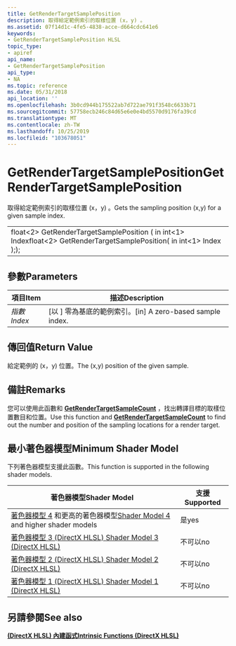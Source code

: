 ```yaml
---
title: GetRenderTargetSamplePosition
description: 取得給定範例索引的取樣位置 (x，y) 。
ms.assetid: 07f14d1c-4fe5-4838-acce-d664cdc641e6
keywords:
- GetRenderTargetSamplePosition HLSL
topic_type:
- apiref
api_name:
- GetRenderTargetSamplePosition
api_type:
- NA
ms.topic: reference
ms.date: 05/31/2018
api_location: ''
ms.openlocfilehash: 3b0cd944b175522ab7d722ae791f3548c6633b71
ms.sourcegitcommit: 57758ecb246c84d65e6e0e4bd5570d9176fa39cd
ms.translationtype: MT
ms.contentlocale: zh-TW
ms.lasthandoff: 10/25/2019
ms.locfileid: "103678051"
---
```

# <a name="getrendertargetsampleposition"></a><span data-ttu-id="fd5dc-104">GetRenderTargetSamplePosition</span><span class="sxs-lookup"><span data-stu-id="fd5dc-104">GetRenderTargetSamplePosition</span></span>

<span data-ttu-id="fd5dc-105">取得給定範例索引的取樣位置 (x，y) 。</span><span class="sxs-lookup"><span data-stu-id="fd5dc-105">Gets the sampling position (x,y) for a given sample index.</span></span>



|                                                                                  |
|----------------------------------------------------------------------------------|
| <span data-ttu-id="fd5dc-106">float<2> GetRenderTargetSamplePosition ( in int<1> Index</span><span class="sxs-lookup"><span data-stu-id="fd5dc-106">float<2> GetRenderTargetSamplePosition( in int<1> Index</span></span><br/><span data-ttu-id="fd5dc-107">);</span><span class="sxs-lookup"><span data-stu-id="fd5dc-107">);</span></span> |



 

## <a name="parameters"></a><span data-ttu-id="fd5dc-108">參數</span><span class="sxs-lookup"><span data-stu-id="fd5dc-108">Parameters</span></span>



| <span data-ttu-id="fd5dc-109">項目</span><span class="sxs-lookup"><span data-stu-id="fd5dc-109">Item</span></span>                                                                                       | <span data-ttu-id="fd5dc-110">描述</span><span class="sxs-lookup"><span data-stu-id="fd5dc-110">Description</span></span>                                  |
|--------------------------------------------------------------------------------------------|----------------------------------------------|
| <span data-ttu-id="fd5dc-111"><span id="Index"></span><span id="index"></span><span id="INDEX"></span>*指數*</span><span class="sxs-lookup"><span data-stu-id="fd5dc-111"><span id="Index"></span><span id="index"></span><span id="INDEX"></span>*Index*</span></span><br/> | <span data-ttu-id="fd5dc-112">\[以 \] 零為基底的範例索引。</span><span class="sxs-lookup"><span data-stu-id="fd5dc-112">\[in\] A zero-based sample index.</span></span><br/> |



 

## <a name="return-value"></a><span data-ttu-id="fd5dc-113">傳回值</span><span class="sxs-lookup"><span data-stu-id="fd5dc-113">Return Value</span></span>

<span data-ttu-id="fd5dc-114">給定範例的 (x，y) 位置。</span><span class="sxs-lookup"><span data-stu-id="fd5dc-114">The (x,y) position of the given sample.</span></span>

## <a name="remarks"></a><span data-ttu-id="fd5dc-115">備註</span><span class="sxs-lookup"><span data-stu-id="fd5dc-115">Remarks</span></span>

<span data-ttu-id="fd5dc-116">您可以使用此函數和 [**GetRenderTargetSampleCount**](dx-graphics-hlsl-getrendertargetsamplecount.md) ，找出轉譯目標的取樣位置數目和位置。</span><span class="sxs-lookup"><span data-stu-id="fd5dc-116">Use this function and [**GetRenderTargetSampleCount**](dx-graphics-hlsl-getrendertargetsamplecount.md) to find out the number and position of the sampling locations for a render target.</span></span>

## <a name="minimum-shader-model"></a><span data-ttu-id="fd5dc-117">最小著色器模型</span><span class="sxs-lookup"><span data-stu-id="fd5dc-117">Minimum Shader Model</span></span>

<span data-ttu-id="fd5dc-118">下列著色器模型支援此函數。</span><span class="sxs-lookup"><span data-stu-id="fd5dc-118">This function is supported in the following shader models.</span></span>



| <span data-ttu-id="fd5dc-119">著色器模型</span><span class="sxs-lookup"><span data-stu-id="fd5dc-119">Shader Model</span></span>                                                        | <span data-ttu-id="fd5dc-120">支援</span><span class="sxs-lookup"><span data-stu-id="fd5dc-120">Supported</span></span> |
|---------------------------------------------------------------------|-----------|
| <span data-ttu-id="fd5dc-121">[著色器模型 4](dx-graphics-hlsl-sm4.md) 和更高的著色器模型</span><span class="sxs-lookup"><span data-stu-id="fd5dc-121">[Shader Model 4](dx-graphics-hlsl-sm4.md) and higher shader models</span></span> | <span data-ttu-id="fd5dc-122">是</span><span class="sxs-lookup"><span data-stu-id="fd5dc-122">yes</span></span>       |
| [<span data-ttu-id="fd5dc-123">著色器模型 3 (DirectX HLSL) </span><span class="sxs-lookup"><span data-stu-id="fd5dc-123">Shader Model 3 (DirectX HLSL)</span></span>](dx-graphics-hlsl-sm3.md)           | <span data-ttu-id="fd5dc-124">不可以</span><span class="sxs-lookup"><span data-stu-id="fd5dc-124">no</span></span>        |
| [<span data-ttu-id="fd5dc-125">著色器模型 2 (DirectX HLSL) </span><span class="sxs-lookup"><span data-stu-id="fd5dc-125">Shader Model 2 (DirectX HLSL)</span></span>](dx-graphics-hlsl-sm2.md)           | <span data-ttu-id="fd5dc-126">不可以</span><span class="sxs-lookup"><span data-stu-id="fd5dc-126">no</span></span>        |
| [<span data-ttu-id="fd5dc-127">著色器模型 1 (DirectX HLSL) </span><span class="sxs-lookup"><span data-stu-id="fd5dc-127">Shader Model 1 (DirectX HLSL)</span></span>](dx-graphics-hlsl-sm1.md)           | <span data-ttu-id="fd5dc-128">不可以</span><span class="sxs-lookup"><span data-stu-id="fd5dc-128">no</span></span>        |



 

## <a name="see-also"></a><span data-ttu-id="fd5dc-129">另請參閱</span><span class="sxs-lookup"><span data-stu-id="fd5dc-129">See also</span></span>

<dl> <dt>

[<span data-ttu-id="fd5dc-130">**(DirectX HLSL) 內建函式**</span><span class="sxs-lookup"><span data-stu-id="fd5dc-130">**Intrinsic Functions (DirectX HLSL)**</span></span>](dx-graphics-hlsl-intrinsic-functions.md)
</dt> </dl>

 

 





